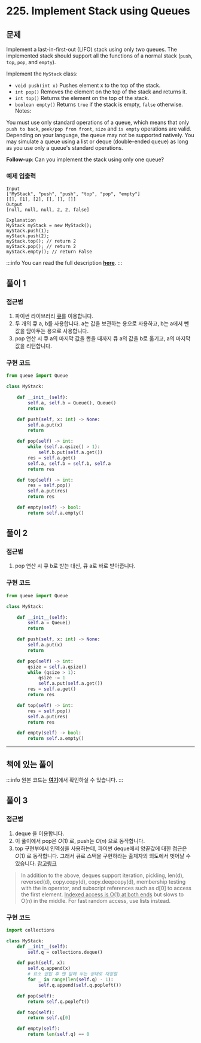 # 225. Implement Stack using Queues

## 문제

Implement a last-in-first-out (LIFO) stack using only two queues. The implemented stack should support all the functions of a normal stack (`push`, `top`, `pop`, and `empty`).

Implement the `MyStack` class:

- `void push(int x)` Pushes element x to the top of the stack.
- `int pop()` Removes the element on the top of the stack and returns it.
- `int top()` Returns the element on the top of the stack.
- `boolean empty()` Returns `true` if the stack is empty, `false` otherwise.
  Notes:

You must use only standard operations of a queue, which means that only `push to back`, `peek/pop from front`, `size` and `is empty` operations are valid.
Depending on your language, the queue may not be supported natively. You may simulate a queue using a list or deque (double-ended queue) as long as you use only a queue's standard operations.

**Follow-up**: Can you implement the stack using only one queue?

### 예제 입출력

```
Input
["MyStack", "push", "push", "top", "pop", "empty"]
[[], [1], [2], [], [], []]
Output
[null, null, null, 2, 2, false]

Explanation
MyStack myStack = new MyStack();
myStack.push(1);
myStack.push(2);
myStack.top(); // return 2
myStack.pop(); // return 2
myStack.empty(); // return False
```

:::info
You can read the full description [**here**](https://leetcode.com/problems/implement-stack-using-queues/description/).
:::

## 풀이 1

### 접근법

1. 파이썬 라이브러리 [큐](https://docs.python.org/ko/3.7/library/queue.html)를 이용합니다.
2. 두 개의 큐 a, b를 사용합니다. a는 값을 보관하는 용으로 사용하고, b는 a에서 뺀 값을 담아두는 용으로 사용합니다.
3. pop 연산 시 큐 a의 마지막 값을 뽑을 때까지 큐 a의 값을 b로 옮기고, a의 마지막 값을 리턴합니다.

### 구현 코드

```python
from queue import Queue

class MyStack:

    def __init__(self):
        self.a, self.b = Queue(), Queue()
        return

    def push(self, x: int) -> None:
        self.a.put(x)
        return

    def pop(self) -> int:
        while (self.a.qsize() > 1):
            self.b.put(self.a.get())
        res = self.a.get()
        self.a, self.b = self.b, self.a
        return res

    def top(self) -> int:
        res = self.pop()
        self.a.put(res)
        return res

    def empty(self) -> bool:
        return self.a.empty()

```

## 풀이 2

### 접근법

1. pop 연산 시 큐 b로 받는 대신, 큐 a로 바로 받아줍니다.

### 구현 코드

```python
from queue import Queue

class MyStack:

    def __init__(self):
        self.a = Queue()
        return

    def push(self, x: int) -> None:
        self.a.put(x)
        return

    def pop(self) -> int:
        qsize = self.a.qsize()
        while (qsize > 1):
            qsize -= 1
            self.a.put(self.a.get())
        res = self.a.get()
        return res

    def top(self) -> int:
        res = self.pop()
        self.a.put(res)
        return res

    def empty(self) -> bool:
        return self.a.empty()
```

---

## 책에 있는 풀이

:::info
원본 코드는 [**여기**](https://github.com/onlybooks/algorithm-interview)에서 확인하실 수 있습니다.
:::

## 풀이 3

### 접근법

1. deque 을 이용합니다.
2. 이 풀이에서 pop은 $O(1)$ 로, push는 $O(n)$ 으로 동작합니다.
3. top 구현부에서 인덱싱을 사용하는데, 파이썬 deque에서 양끝값에 대한 접근은 $O(1)$ 로 동작합니다. 그래서 큐로 스택을 구현하라는 출제자의 의도에서 벗어날 수 있습니다. [참고링크](https://docs.python.org/3/library/collections.html#deque-objects)

> In addition to the above, deques support iteration, pickling, len(d), reversed(d), copy.copy(d), copy.deepcopy(d), membership testing with the in operator, and subscript references such as d[0] to access the first element. <u>Indexed access is O(1) at both ends</u> but slows to O(n) in the middle. For fast random access, use lists instead.

### 구현 코드

```python
import collections

class MyStack:
    def __init__(self):
        self.q = collections.deque()

    def push(self, x):
        self.q.append(x)
        # 요소 삽입 후 맨 앞에 두는 상태로 재정렬
        for _ in range(len(self.q) - 1):
            self.q.append(self.q.popleft())

    def pop(self):
        return self.q.popleft()

    def top(self):
        return self.q[0]

    def empty(self):
        return len(self.q) == 0
```
